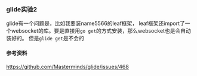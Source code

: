 ### glide实验2
glide有一个问题是，比如我要装name5566的leaf框架，
leaf框架还import了一个websocket的库。要是直接用`go get`的方式安装，那么websocket也是会自动装好的。
但是`glide get`是不会的

#### 参考资料
https://github.com/Masterminds/glide/issues/468